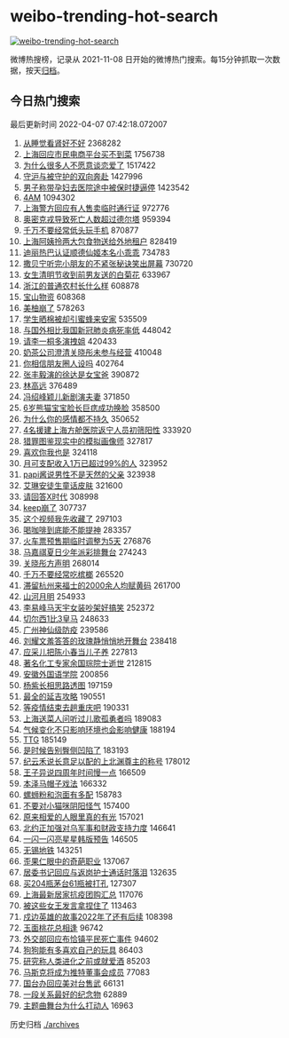 # weibo-trending-hot-search

[![weibo-trending-hot-search](https://github.com/ameizi/weibo-trending-hot-search/actions/workflows/ci.yml/badge.svg)](https://github.com/ameizi/weibo-trending-hot-search/actions/workflows/ci.yml)

微博热搜榜，记录从 2021-11-08 日开始的微博热门搜索。每15分钟抓取一次数据，按天[归档](./archives)。

## 今日热门搜索

<!-- BEGIN --> 
最后更新时间 2022-04-07 07:42:18.072007 
1. [从睡觉看肾好不好](https://s.weibo.com/weibo?q=%23%E4%BB%8E%E7%9D%A1%E8%A7%89%E7%9C%8B%E8%82%BE%E5%A5%BD%E4%B8%8D%E5%A5%BD%23&Refer=top) 2368282
1. [上海回应市民电商平台买不到菜](https://s.weibo.com/weibo?q=%23%E4%B8%8A%E6%B5%B7%E5%9B%9E%E5%BA%94%E5%B8%82%E6%B0%91%E7%94%B5%E5%95%86%E5%B9%B3%E5%8F%B0%E4%B9%B0%E4%B8%8D%E5%88%B0%E8%8F%9C%23&Refer=top) 1756738
1. [为什么很多人不愿意谈恋爱了](https://s.weibo.com/weibo?q=%23%E4%B8%BA%E4%BB%80%E4%B9%88%E5%BE%88%E5%A4%9A%E4%BA%BA%E4%B8%8D%E6%84%BF%E6%84%8F%E8%B0%88%E6%81%8B%E7%88%B1%E4%BA%86%23&Refer=top) 1517422
1. [守沪与被守护的双向奔赴](https://s.weibo.com/weibo?q=%23%E5%AE%88%E6%B2%AA%E4%B8%8E%E8%A2%AB%E5%AE%88%E6%8A%A4%E7%9A%84%E5%8F%8C%E5%90%91%E5%A5%94%E8%B5%B4%23&Refer=top) 1427996
1. [男子称带孕妇去医院途中被保时捷逼停](https://s.weibo.com/weibo?q=%23%E7%94%B7%E5%AD%90%E7%A7%B0%E5%B8%A6%E5%AD%95%E5%A6%87%E5%8E%BB%E5%8C%BB%E9%99%A2%E9%80%94%E4%B8%AD%E8%A2%AB%E4%BF%9D%E6%97%B6%E6%8D%B7%E9%80%BC%E5%81%9C%23&Refer=top) 1423542
1. [4AM](https://s.weibo.com/weibo?q=4AM&Refer=top) 1094302
1. [上海警方回应有人售卖临时通行证](https://s.weibo.com/weibo?q=%23%E4%B8%8A%E6%B5%B7%E8%AD%A6%E6%96%B9%E5%9B%9E%E5%BA%94%E6%9C%89%E4%BA%BA%E5%94%AE%E5%8D%96%E4%B8%B4%E6%97%B6%E9%80%9A%E8%A1%8C%E8%AF%81%23&Refer=top) 972776
1. [奥密克戎导致死亡人数超过德尔塔](https://s.weibo.com/weibo?q=%23%E5%A5%A5%E5%AF%86%E5%85%8B%E6%88%8E%E5%AF%BC%E8%87%B4%E6%AD%BB%E4%BA%A1%E4%BA%BA%E6%95%B0%E8%B6%85%E8%BF%87%E5%BE%B7%E5%B0%94%E5%A1%94%23&Refer=top) 959394
1. [千万不要经常低头玩手机](https://s.weibo.com/weibo?q=%23%E5%8D%83%E4%B8%87%E4%B8%8D%E8%A6%81%E7%BB%8F%E5%B8%B8%E4%BD%8E%E5%A4%B4%E7%8E%A9%E6%89%8B%E6%9C%BA%23&Refer=top) 870877
1. [上海阿姨拎两大包食物送给外地租户](https://s.weibo.com/weibo?q=%23%E4%B8%8A%E6%B5%B7%E9%98%BF%E5%A7%A8%E6%8B%8E%E4%B8%A4%E5%A4%A7%E5%8C%85%E9%A3%9F%E7%89%A9%E9%80%81%E7%BB%99%E5%A4%96%E5%9C%B0%E7%A7%9F%E6%88%B7%23&Refer=top) 828419
1. [迪丽热巴认证顺德仙姬本名小乖乖](https://s.weibo.com/weibo?q=%23%E8%BF%AA%E4%B8%BD%E7%83%AD%E5%B7%B4%E8%AE%A4%E8%AF%81%E9%A1%BA%E5%BE%B7%E4%BB%99%E5%A7%AC%E6%9C%AC%E5%90%8D%E5%B0%8F%E4%B9%96%E4%B9%96%23&Refer=top) 734783
1. [撒贝宁听完小朋友的不紧张秘诀笑出屏幕](https://s.weibo.com/weibo?q=%23%E6%92%92%E8%B4%9D%E5%AE%81%E5%90%AC%E5%AE%8C%E5%B0%8F%E6%9C%8B%E5%8F%8B%E7%9A%84%E4%B8%8D%E7%B4%A7%E5%BC%A0%E7%A7%98%E8%AF%80%E7%AC%91%E5%87%BA%E5%B1%8F%E5%B9%95%23&Refer=top) 730720
1. [女生清明节收到前男友送的白菊花](https://s.weibo.com/weibo?q=%23%E5%A5%B3%E7%94%9F%E6%B8%85%E6%98%8E%E8%8A%82%E6%94%B6%E5%88%B0%E5%89%8D%E7%94%B7%E5%8F%8B%E9%80%81%E7%9A%84%E7%99%BD%E8%8F%8A%E8%8A%B1%23&Refer=top) 633967
1. [浙江的普通农村长什么样](https://s.weibo.com/weibo?q=%23%E6%B5%99%E6%B1%9F%E7%9A%84%E6%99%AE%E9%80%9A%E5%86%9C%E6%9D%91%E9%95%BF%E4%BB%80%E4%B9%88%E6%A0%B7%23&Refer=top) 608878
1. [宝山物资](https://s.weibo.com/weibo?q=%E5%AE%9D%E5%B1%B1%E7%89%A9%E8%B5%84&Refer=top) 608368
1. [美柚崩了](https://s.weibo.com/weibo?q=%23%E7%BE%8E%E6%9F%9A%E5%B4%A9%E4%BA%86%23&Refer=top) 578263
1. [学生晒棉被却引蜜蜂来安家](https://s.weibo.com/weibo?q=%23%E5%AD%A6%E7%94%9F%E6%99%92%E6%A3%89%E8%A2%AB%E5%8D%B4%E5%BC%95%E8%9C%9C%E8%9C%82%E6%9D%A5%E5%AE%89%E5%AE%B6%23&Refer=top) 535509
1. [与国外相比我国新冠肺炎病死率低](https://s.weibo.com/weibo?q=%23%E4%B8%8E%E5%9B%BD%E5%A4%96%E7%9B%B8%E6%AF%94%E6%88%91%E5%9B%BD%E6%96%B0%E5%86%A0%E8%82%BA%E7%82%8E%E7%97%85%E6%AD%BB%E7%8E%87%E4%BD%8E%23&Refer=top) 448042
1. [请李一桐多演拽姐](https://s.weibo.com/weibo?q=%23%E8%AF%B7%E6%9D%8E%E4%B8%80%E6%A1%90%E5%A4%9A%E6%BC%94%E6%8B%BD%E5%A7%90%23&Refer=top) 420433
1. [奶茶公司澄清关晓彤未参与经营](https://s.weibo.com/weibo?q=%23%E5%A5%B6%E8%8C%B6%E5%85%AC%E5%8F%B8%E6%BE%84%E6%B8%85%E5%85%B3%E6%99%93%E5%BD%A4%E6%9C%AA%E5%8F%82%E4%B8%8E%E7%BB%8F%E8%90%A5%23&Refer=top) 410048
1. [你相信朋友圈人设吗](https://s.weibo.com/weibo?q=%23%E4%BD%A0%E7%9B%B8%E4%BF%A1%E6%9C%8B%E5%8F%8B%E5%9C%88%E4%BA%BA%E8%AE%BE%E5%90%97%23&Refer=top) 402764
1. [张丰毅演的徐达是女宝爸](https://s.weibo.com/weibo?q=%23%E5%BC%A0%E4%B8%B0%E6%AF%85%E6%BC%94%E7%9A%84%E5%BE%90%E8%BE%BE%E6%98%AF%E5%A5%B3%E5%AE%9D%E7%88%B8%23&Refer=top) 390872
1. [林高远](https://s.weibo.com/weibo?q=%E6%9E%97%E9%AB%98%E8%BF%9C&Refer=top) 376489
1. [冯绍峰颖儿新剧演夫妻](https://s.weibo.com/weibo?q=%23%E5%86%AF%E7%BB%8D%E5%B3%B0%E9%A2%96%E5%84%BF%E6%96%B0%E5%89%A7%E6%BC%94%E5%A4%AB%E5%A6%BB%23&Refer=top) 371850
1. [6岁熊猫宝宝脸长巨痣成功换脸](https://s.weibo.com/weibo?q=%236%E5%B2%81%E7%86%8A%E7%8C%AB%E5%AE%9D%E5%AE%9D%E8%84%B8%E9%95%BF%E5%B7%A8%E7%97%A3%E6%88%90%E5%8A%9F%E6%8D%A2%E8%84%B8%23&Refer=top) 358500
1. [为什么你的感情都不持久](https://s.weibo.com/weibo?q=%23%E4%B8%BA%E4%BB%80%E4%B9%88%E4%BD%A0%E7%9A%84%E6%84%9F%E6%83%85%E9%83%BD%E4%B8%8D%E6%8C%81%E4%B9%85%23&Refer=top) 350652
1. [4名援建上海方舱医院返宁人员初筛阳性](https://s.weibo.com/weibo?q=%234%E5%90%8D%E6%8F%B4%E5%BB%BA%E4%B8%8A%E6%B5%B7%E6%96%B9%E8%88%B1%E5%8C%BB%E9%99%A2%E8%BF%94%E5%AE%81%E4%BA%BA%E5%91%98%E5%88%9D%E7%AD%9B%E9%98%B3%E6%80%A7%23&Refer=top) 333920
1. [猎罪图鉴现实中的模拟画像师](https://s.weibo.com/weibo?q=%23%E7%8C%8E%E7%BD%AA%E5%9B%BE%E9%89%B4%E7%8E%B0%E5%AE%9E%E4%B8%AD%E7%9A%84%E6%A8%A1%E6%8B%9F%E7%94%BB%E5%83%8F%E5%B8%88%23&Refer=top) 327817
1. [喜欢你我也是](https://s.weibo.com/weibo?q=%E5%96%9C%E6%AC%A2%E4%BD%A0%E6%88%91%E4%B9%9F%E6%98%AF&Refer=top) 324118
1. [月可支配收入1万已超过99%的人](https://s.weibo.com/weibo?q=%23%E6%9C%88%E5%8F%AF%E6%94%AF%E9%85%8D%E6%94%B6%E5%85%A51%E4%B8%87%E5%B7%B2%E8%B6%85%E8%BF%8799%25%E7%9A%84%E4%BA%BA%23&Refer=top) 323952
1. [papi酱说男性不是天然的父亲](https://s.weibo.com/weibo?q=%23papi%E9%85%B1%E8%AF%B4%E7%94%B7%E6%80%A7%E4%B8%8D%E6%98%AF%E5%A4%A9%E7%84%B6%E7%9A%84%E7%88%B6%E4%BA%B2%23&Refer=top) 323938
1. [艾琳安徒生童话皮肤](https://s.weibo.com/weibo?q=%23%E8%89%BE%E7%90%B3%E5%AE%89%E5%BE%92%E7%94%9F%E7%AB%A5%E8%AF%9D%E7%9A%AE%E8%82%A4%23&Refer=top) 321600
1. [请回答X时代](https://s.weibo.com/weibo?q=%E8%AF%B7%E5%9B%9E%E7%AD%94X%E6%97%B6%E4%BB%A3&Refer=top) 308998
1. [keep崩了](https://s.weibo.com/weibo?q=%23keep%E5%B4%A9%E4%BA%86%23&Refer=top) 307737
1. [这个视频我先收藏了](https://s.weibo.com/weibo?q=%23%E8%BF%99%E4%B8%AA%E8%A7%86%E9%A2%91%E6%88%91%E5%85%88%E6%94%B6%E8%97%8F%E4%BA%86%23&Refer=top) 297103
1. [喝咖啡到底能不能提神](https://s.weibo.com/weibo?q=%23%E5%96%9D%E5%92%96%E5%95%A1%E5%88%B0%E5%BA%95%E8%83%BD%E4%B8%8D%E8%83%BD%E6%8F%90%E7%A5%9E%23&Refer=top) 283357
1. [火车票预售期临时调整为5天](https://s.weibo.com/weibo?q=%23%E7%81%AB%E8%BD%A6%E7%A5%A8%E9%A2%84%E5%94%AE%E6%9C%9F%E4%B8%B4%E6%97%B6%E8%B0%83%E6%95%B4%E4%B8%BA5%E5%A4%A9%23&Refer=top) 276876
1. [马嘉祺夏日少年派彩排舞台](https://s.weibo.com/weibo?q=%23%E9%A9%AC%E5%98%89%E7%A5%BA%E5%A4%8F%E6%97%A5%E5%B0%91%E5%B9%B4%E6%B4%BE%E5%BD%A9%E6%8E%92%E8%88%9E%E5%8F%B0%23&Refer=top) 274243
1. [关晓彤方声明](https://s.weibo.com/weibo?q=%23%E5%85%B3%E6%99%93%E5%BD%A4%E6%96%B9%E5%A3%B0%E6%98%8E%23&Refer=top) 268014
1. [千万不要经常吃槟榔](https://s.weibo.com/weibo?q=%23%E5%8D%83%E4%B8%87%E4%B8%8D%E8%A6%81%E7%BB%8F%E5%B8%B8%E5%90%83%E6%A7%9F%E6%A6%94%23&Refer=top) 265520
1. [滞留杭州来福士的2000余人均赋黄码](https://s.weibo.com/weibo?q=%23%E6%BB%9E%E7%95%99%E6%9D%AD%E5%B7%9E%E6%9D%A5%E7%A6%8F%E5%A3%AB%E7%9A%842000%E4%BD%99%E4%BA%BA%E5%9D%87%E8%B5%8B%E9%BB%84%E7%A0%81%23&Refer=top) 261700
1. [山河月明](https://s.weibo.com/weibo?q=%23%E5%B1%B1%E6%B2%B3%E6%9C%88%E6%98%8E%23&Refer=top) 254933
1. [李易峰马天宇女装吵架好搞笑](https://s.weibo.com/weibo?q=%23%E6%9D%8E%E6%98%93%E5%B3%B0%E9%A9%AC%E5%A4%A9%E5%AE%87%E5%A5%B3%E8%A3%85%E5%90%B5%E6%9E%B6%E5%A5%BD%E6%90%9E%E7%AC%91%23&Refer=top) 252372
1. [切尔西1比3皇马](https://s.weibo.com/weibo?q=%23%E5%88%87%E5%B0%94%E8%A5%BF1%E6%AF%943%E7%9A%87%E9%A9%AC%23&Refer=top) 248633
1. [广州神仙级防疫](https://s.weibo.com/weibo?q=%23%E5%B9%BF%E5%B7%9E%E7%A5%9E%E4%BB%99%E7%BA%A7%E9%98%B2%E7%96%AB%23&Refer=top) 239586
1. [刘耀文羞答答的玫瑰静悄悄地开舞台](https://s.weibo.com/weibo?q=%23%E5%88%98%E8%80%80%E6%96%87%E7%BE%9E%E7%AD%94%E7%AD%94%E7%9A%84%E7%8E%AB%E7%91%B0%E9%9D%99%E6%82%84%E6%82%84%E5%9C%B0%E5%BC%80%E8%88%9E%E5%8F%B0%23&Refer=top) 238418
1. [应采儿把陈小春当儿子养](https://s.weibo.com/weibo?q=%23%E5%BA%94%E9%87%87%E5%84%BF%E6%8A%8A%E9%99%88%E5%B0%8F%E6%98%A5%E5%BD%93%E5%84%BF%E5%AD%90%E5%85%BB%23&Refer=top) 227813
1. [著名化工专家余国琮院士逝世](https://s.weibo.com/weibo?q=%23%E8%91%97%E5%90%8D%E5%8C%96%E5%B7%A5%E4%B8%93%E5%AE%B6%E4%BD%99%E5%9B%BD%E7%90%AE%E9%99%A2%E5%A3%AB%E9%80%9D%E4%B8%96%23&Refer=top) 212815
1. [安徽外国语学院](https://s.weibo.com/weibo?q=%E5%AE%89%E5%BE%BD%E5%A4%96%E5%9B%BD%E8%AF%AD%E5%AD%A6%E9%99%A2&Refer=top) 200856
1. [杨紫长相思路透图](https://s.weibo.com/weibo?q=%23%E6%9D%A8%E7%B4%AB%E9%95%BF%E7%9B%B8%E6%80%9D%E8%B7%AF%E9%80%8F%E5%9B%BE%23&Refer=top) 197159
1. [最全的延吉攻略](https://s.weibo.com/weibo?q=%23%E6%9C%80%E5%85%A8%E7%9A%84%E5%BB%B6%E5%90%89%E6%94%BB%E7%95%A5%23&Refer=top) 190551
1. [等疫情结束去趟重庆吧](https://s.weibo.com/weibo?q=%23%E7%AD%89%E7%96%AB%E6%83%85%E7%BB%93%E6%9D%9F%E5%8E%BB%E8%B6%9F%E9%87%8D%E5%BA%86%E5%90%A7%23&Refer=top) 190331
1. [上海送菜人问听过儿歌孤勇者吗](https://s.weibo.com/weibo?q=%23%E4%B8%8A%E6%B5%B7%E9%80%81%E8%8F%9C%E4%BA%BA%E9%97%AE%E5%90%AC%E8%BF%87%E5%84%BF%E6%AD%8C%E5%AD%A4%E5%8B%87%E8%80%85%E5%90%97%23&Refer=top) 189083
1. [气候变化不只影响环境也会影响健康](https://s.weibo.com/weibo?q=%23%E6%B0%94%E5%80%99%E5%8F%98%E5%8C%96%E4%B8%8D%E5%8F%AA%E5%BD%B1%E5%93%8D%E7%8E%AF%E5%A2%83%E4%B9%9F%E4%BC%9A%E5%BD%B1%E5%93%8D%E5%81%A5%E5%BA%B7%23&Refer=top) 188194
1. [TTG](https://s.weibo.com/weibo?q=TTG&Refer=top) 185149
1. [是时候告别臀侧凹陷了](https://s.weibo.com/weibo?q=%23%E6%98%AF%E6%97%B6%E5%80%99%E5%91%8A%E5%88%AB%E8%87%80%E4%BE%A7%E5%87%B9%E9%99%B7%E4%BA%86%23&Refer=top) 183193
1. [纪云禾说长意足以配的上北渊尊主的称号](https://s.weibo.com/weibo?q=%23%E7%BA%AA%E4%BA%91%E7%A6%BE%E8%AF%B4%E9%95%BF%E6%84%8F%E8%B6%B3%E4%BB%A5%E9%85%8D%E7%9A%84%E4%B8%8A%E5%8C%97%E6%B8%8A%E5%B0%8A%E4%B8%BB%E7%9A%84%E7%A7%B0%E5%8F%B7%23&Refer=top) 178012
1. [王子异说四周年时间慢一点](https://s.weibo.com/weibo?q=%23%E7%8E%8B%E5%AD%90%E5%BC%82%E8%AF%B4%E5%9B%9B%E5%91%A8%E5%B9%B4%E6%97%B6%E9%97%B4%E6%85%A2%E4%B8%80%E7%82%B9%23&Refer=top) 166509
1. [本泽马帽子戏法](https://s.weibo.com/weibo?q=%23%E6%9C%AC%E6%B3%BD%E9%A9%AC%E5%B8%BD%E5%AD%90%E6%88%8F%E6%B3%95%23&Refer=top) 166332
1. [螺蛳粉和泡面有多配](https://s.weibo.com/weibo?q=%23%E8%9E%BA%E8%9B%B3%E7%B2%89%E5%92%8C%E6%B3%A1%E9%9D%A2%E6%9C%89%E5%A4%9A%E9%85%8D%23&Refer=top) 158783
1. [不要对小猫咪阴阳怪气](https://s.weibo.com/weibo?q=%23%E4%B8%8D%E8%A6%81%E5%AF%B9%E5%B0%8F%E7%8C%AB%E5%92%AA%E9%98%B4%E9%98%B3%E6%80%AA%E6%B0%94%23&Refer=top) 157400
1. [原来相爱的人眼里真的有光](https://s.weibo.com/weibo?q=%23%E5%8E%9F%E6%9D%A5%E7%9B%B8%E7%88%B1%E7%9A%84%E4%BA%BA%E7%9C%BC%E9%87%8C%E7%9C%9F%E7%9A%84%E6%9C%89%E5%85%89%23&Refer=top) 157021
1. [北约正加强对乌军事和财政支持力度](https://s.weibo.com/weibo?q=%23%E5%8C%97%E7%BA%A6%E6%AD%A3%E5%8A%A0%E5%BC%BA%E5%AF%B9%E4%B9%8C%E5%86%9B%E4%BA%8B%E5%92%8C%E8%B4%A2%E6%94%BF%E6%94%AF%E6%8C%81%E5%8A%9B%E5%BA%A6%23&Refer=top) 146641
1. [一闪一闪亮星星韩版预告](https://s.weibo.com/weibo?q=%23%E4%B8%80%E9%97%AA%E4%B8%80%E9%97%AA%E4%BA%AE%E6%98%9F%E6%98%9F%E9%9F%A9%E7%89%88%E9%A2%84%E5%91%8A%23&Refer=top) 146505
1. [无锡地铁](https://s.weibo.com/weibo?q=%E6%97%A0%E9%94%A1%E5%9C%B0%E9%93%81&Refer=top) 143251
1. [歪果仁眼中的奇葩职业](https://s.weibo.com/weibo?q=%E6%AD%AA%E6%9E%9C%E4%BB%81%E7%9C%BC%E4%B8%AD%E7%9A%84%E5%A5%87%E8%91%A9%E8%81%8C%E4%B8%9A&Refer=top) 137067
1. [居委书记回应与返岗护士通话时落泪](https://s.weibo.com/weibo?q=%23%E5%B1%85%E5%A7%94%E4%B9%A6%E8%AE%B0%E5%9B%9E%E5%BA%94%E4%B8%8E%E8%BF%94%E5%B2%97%E6%8A%A4%E5%A3%AB%E9%80%9A%E8%AF%9D%E6%97%B6%E8%90%BD%E6%B3%AA%23&Refer=top) 132635
1. [买204瓶茅台61瓶被打孔](https://s.weibo.com/weibo?q=%23%E4%B9%B0204%E7%93%B6%E8%8C%85%E5%8F%B061%E7%93%B6%E8%A2%AB%E6%89%93%E5%AD%94%23&Refer=top) 127307
1. [上海最新居家抗疫团购汇总](https://s.weibo.com/weibo?q=%23%E4%B8%8A%E6%B5%B7%E6%9C%80%E6%96%B0%E5%B1%85%E5%AE%B6%E6%8A%97%E7%96%AB%E5%9B%A2%E8%B4%AD%E6%B1%87%E6%80%BB%23&Refer=top) 117076
1. [被这些女王发言拿捏住了](https://s.weibo.com/weibo?q=%23%E8%A2%AB%E8%BF%99%E4%BA%9B%E5%A5%B3%E7%8E%8B%E5%8F%91%E8%A8%80%E6%8B%BF%E6%8D%8F%E4%BD%8F%E4%BA%86%23&Refer=top) 113463
1. [戍边英雄的故事2022年了还有后续](https://s.weibo.com/weibo?q=%23%E6%88%8D%E8%BE%B9%E8%8B%B1%E9%9B%84%E7%9A%84%E6%95%85%E4%BA%8B2022%E5%B9%B4%E4%BA%86%E8%BF%98%E6%9C%89%E5%90%8E%E7%BB%AD%23&Refer=top) 108398
1. [玉面桃花总相逢](https://s.weibo.com/weibo?q=%E7%8E%89%E9%9D%A2%E6%A1%83%E8%8A%B1%E6%80%BB%E7%9B%B8%E9%80%A2&Refer=top) 96742
1. [外交部回应布恰镇平民死亡事件](https://s.weibo.com/weibo?q=%23%E5%A4%96%E4%BA%A4%E9%83%A8%E5%9B%9E%E5%BA%94%E5%B8%83%E6%81%B0%E9%95%87%E5%B9%B3%E6%B0%91%E6%AD%BB%E4%BA%A1%E4%BA%8B%E4%BB%B6%23&Refer=top) 94602
1. [狗狗能有多喜欢自己的玩具](https://s.weibo.com/weibo?q=%23%E7%8B%97%E7%8B%97%E8%83%BD%E6%9C%89%E5%A4%9A%E5%96%9C%E6%AC%A2%E8%87%AA%E5%B7%B1%E7%9A%84%E7%8E%A9%E5%85%B7%23&Refer=top) 86403
1. [研究称人类进化之前或就爱酒](https://s.weibo.com/weibo?q=%23%E7%A0%94%E7%A9%B6%E7%A7%B0%E4%BA%BA%E7%B1%BB%E8%BF%9B%E5%8C%96%E4%B9%8B%E5%89%8D%E6%88%96%E5%B0%B1%E7%88%B1%E9%85%92%23&Refer=top) 85203
1. [马斯克将成为推特董事会成员](https://s.weibo.com/weibo?q=%23%E9%A9%AC%E6%96%AF%E5%85%8B%E5%B0%86%E6%88%90%E4%B8%BA%E6%8E%A8%E7%89%B9%E8%91%A3%E4%BA%8B%E4%BC%9A%E6%88%90%E5%91%98%23&Refer=top) 77083
1. [国台办回应美对台售武](https://s.weibo.com/weibo?q=%23%E5%9B%BD%E5%8F%B0%E5%8A%9E%E5%9B%9E%E5%BA%94%E7%BE%8E%E5%AF%B9%E5%8F%B0%E5%94%AE%E6%AD%A6%23&Refer=top) 66131
1. [一段关系最好的纪念物](https://s.weibo.com/weibo?q=%23%E4%B8%80%E6%AE%B5%E5%85%B3%E7%B3%BB%E6%9C%80%E5%A5%BD%E7%9A%84%E7%BA%AA%E5%BF%B5%E7%89%A9%23&Refer=top) 62889
1. [主题曲舞台为什么打动人](https://s.weibo.com/weibo?q=%23%E4%B8%BB%E9%A2%98%E6%9B%B2%E8%88%9E%E5%8F%B0%E4%B8%BA%E4%BB%80%E4%B9%88%E6%89%93%E5%8A%A8%E4%BA%BA%23&Refer=top) 16963
<!-- END -->

历史归档 [./archives](./archives)

